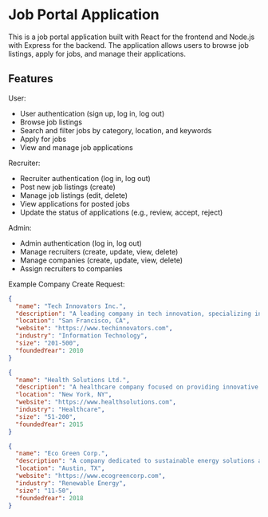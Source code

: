 # Job Portal Application

This is a job portal application built with React for the frontend and Node.js with Express for the backend. The application allows users to browse job listings, apply for jobs, and manage their applications.

## Features

User:

- User authentication (sign up, log in, log out)
- Browse job listings
- Search and filter jobs by category, location, and keywords
- Apply for jobs
- View and manage job applications

Recruiter:

- Recruiter authentication (log in, log out)
- Post new job listings (create)
- Manage job listings (edit, delete)
- View applications for posted jobs
- Update the status of applications (e.g., review, accept, reject)

Admin:

- Admin authentication (log in, log out)
- Manage recruiters (create, update, view, delete)
- Manage companies (create, update, view, delete)
- Assign recruiters to companies

Example Company Create Request:

```json
{
  "name": "Tech Innovators Inc.",
  "description": "A leading company in tech innovation, specializing in AI and machine learning solutions.",
  "location": "San Francisco, CA",
  "website": "https://www.techinnovators.com",
  "industry": "Information Technology",
  "size": "201-500",
  "foundedYear": 2010
}
```

```json
{
  "name": "Health Solutions Ltd.",
  "description": "A healthcare company focused on providing innovative health tech solutions.",
  "location": "New York, NY",
  "website": "https://www.healthsolutions.com",
  "industry": "Healthcare",
  "size": "51-200",
  "foundedYear": 2015
}
```

```json
{
  "name": "Eco Green Corp.",
  "description": "A company dedicated to sustainable energy solutions and environmental conservation.",
  "location": "Austin, TX",
  "website": "https://www.ecogreencorp.com",
  "industry": "Renewable Energy",
  "size": "11-50",
  "foundedYear": 2018
}
```